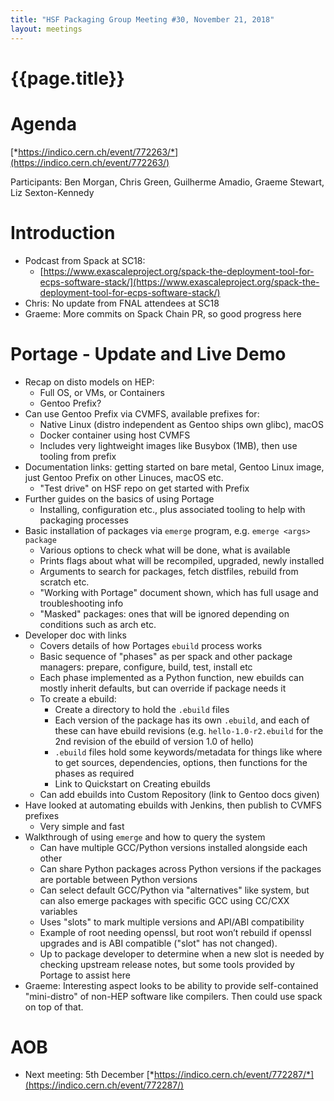 ```yaml
---
title: "HSF Packaging Group Meeting #30, November 21, 2018"
layout: meetings
---
```


# {{page.title}}

Agenda
=======
[*https://indico.cern.ch/event/772263/*](https://indico.cern.ch/event/772263/)

Participants: Ben Morgan, Chris Green, Guilherme Amadio, Graeme Stewart, Liz Sexton-Kennedy

Introduction
============
- Podcast from Spack at SC18:
  - [https://www.exascaleproject.org/spack-the-deployment-tool-for-ecps-software-stack/](https://www.exascaleproject.org/spack-the-deployment-tool-for-ecps-software-stack/)
- Chris: No update from FNAL attendees at SC18
- Graeme: More commits on Spack Chain PR, so good progress here


Portage - Update and Live Demo
==============================
- Recap on disto models on HEP:
  - Full OS, or VMs, or Containers
  - Gentoo Prefix?
- Can use Gentoo Prefix via CVMFS, available prefixes for:
  - Native Linux (distro independent as Gentoo ships own glibc), macOS
  - Docker container using host CVMFS
  - Includes very lightweight images like Busybox (1MB), then use tooling from prefix
- Documentation links: getting started on bare metal, Gentoo Linux image, just Gentoo Prefix on other Linuces, macOS etc.
  - "Test drive" on HSF repo on get started with Prefix
- Further guides on the basics of using Portage
  - Installing, configuration etc., plus associated tooling to help with packaging processes
- Basic installation of packages via `emerge` program, e.g. `emerge <args> package`
  - Various options to check what will be done, what is available
  - Prints flags about what will be recompiled, upgraded, newly installed
  - Arguments to search for packages, fetch distfiles, rebuild from scratch etc.
  - "Working with Portage" document shown, which has full usage and troubleshooting info
  - "Masked" packages: ones that will be ignored depending on conditions such as arch etc.
- Developer doc with links
  - Covers details of how Portages `ebuild` process works
  - Basic sequence of "phases" as per spack and other package managers: prepare, configure, build, test, install etc
  - Each phase implemented as a Python function, new ebuilds can mostly inherit defaults, but can override if package needs it
  - To create a ebuild:
    - Create a directory to hold the `.ebuild` files
    - Each version of the package has its own `.ebuild`, and each of these can have ebuild revisions (e.g. `hello-1.0-r2.ebuild`
      for the 2nd revision of the ebuild of version 1.0 of hello)
    - `.ebuild` files hold some keywords/metadata for things like where to get sources, dependencies, options,
      then functions for the phases as required
    - Link to Quickstart on Creating ebuilds
  - Can add ebuilds into Custom Repository (link to Gentoo docs given)
- Have looked at automating ebuilds with Jenkins, then publish to CVMFS prefixes
  - Very simple and fast
- Walkthrough of using `emerge` and how to query the system
  - Can have multiple GCC/Python versions installed alongside each other
  - Can share Python packages across Python versions if the packages are portable between Python versions
  - Can select default GCC/Python via "alternatives" like system, but can also emerge packages with specific GCC using CC/CXX variables
  - Uses "slots" to mark multiple versions and API/ABI compatibility
  - Example of root needing openssl, but root won’t rebuild if openssl upgrades and is ABI compatible ("slot" has not changed).
  - Up to package developer to determine when a new slot is needed by checking upstream release notes, but some tools provided by Portage to assist here
- Graeme: Interesting aspect looks to be ability to provide self-contained "mini-distro" of non-HEP software like compilers. Then could use spack on top of that.


AOB
===
- Next meeting: 5th December [*https://indico.cern.ch/event/772287/*](https://indico.cern.ch/event/772287/)


